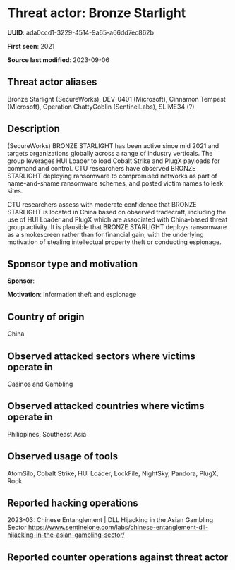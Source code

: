 # Threat actor: Bronze Starlight

**UUID**: ada0ccd1-3229-4514-9a65-a66dd7ec862b

**First seen**: 2021

**Source last modified**: 2023-09-06

## Threat actor aliases

Bronze Starlight (SecureWorks), DEV-0401 (Microsoft), Cinnamon Tempest (Microsoft), Operation ChattyGoblin (SentinelLabs), SLIME34 (?)

## Description

(SecureWorks) BRONZE STARLIGHT has been active since mid 2021 and targets organizations globally across a range of industry verticals. The group leverages HUI Loader to load Cobalt Strike and PlugX payloads for command and control. CTU researchers have observed BRONZE STARLIGHT deploying ransomware to compromised networks as part of name-and-shame ransomware schemes, and posted victim names to leak sites.

CTU researchers assess with moderate confidence that BRONZE STARLIGHT is located in China based on observed tradecraft, including the use of HUI Loader and PlugX which are associated with China-based threat group activity. It is plausible that BRONZE STARLIGHT deploys ransomware as a smokescreen rather than for financial gain, with the underlying motivation of stealing intellectual property theft or conducting espionage.

## Sponsor type and motivation

**Sponsor**: 

**Motivation**: Information theft and espionage


## Country of origin

China

## Observed attacked sectors where victims operate in

Casinos and Gambling

## Observed attacked countries where victims operate in

Philippines, Southeast Asia

## Observed usage of tools

AtomSilo, Cobalt Strike, HUI Loader, LockFile, NightSky, Pandora, PlugX, Rook

## Reported hacking operations

2023-03: Chinese Entanglement | DLL Hijacking in the Asian Gambling Sector
https://www.sentinelone.com/labs/chinese-entanglement-dll-hijacking-in-the-asian-gambling-sector/

## Reported counter operations against threat actor





